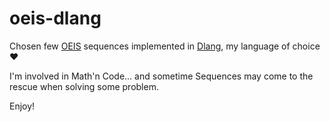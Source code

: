 # oeis-dlang

Chosen few [OEIS](https://oeis.org/) sequences implemented in [Dlang](https://dlang.org), my language of choice ❤️

I'm involved in Math'n Code... and sometime Sequences may come to the rescue when solving some problem.

Enjoy!
